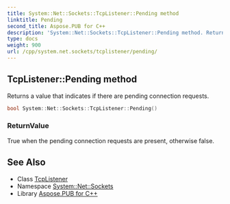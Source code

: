 ```yaml
---
title: System::Net::Sockets::TcpListener::Pending method
linktitle: Pending
second_title: Aspose.PUB for C++
description: 'System::Net::Sockets::TcpListener::Pending method. Returns a value that indicates if there are pending connection requests in C++.'
type: docs
weight: 900
url: /cpp/system.net.sockets/tcplistener/pending/
---
```

## TcpListener::Pending method


Returns a value that indicates if there are pending connection requests.

```cpp
bool System::Net::Sockets::TcpListener::Pending()
```


### ReturnValue

True when the pending connection requests are present, otherwise false.

## See Also

* Class [TcpListener](../)
* Namespace [System::Net::Sockets](../../)
* Library [Aspose.PUB for C++](../../../)
